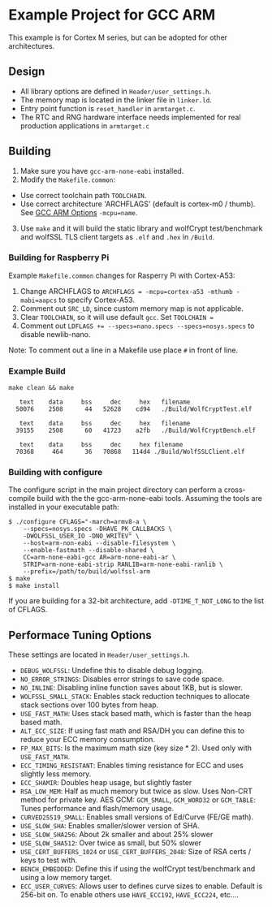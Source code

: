 # Example Project for GCC ARM

This example is for Cortex M series, but can be adopted for other architectures.

## Design

* All library options are defined in `Header/user_settings.h`.
* The memory map is located in the linker file in `linker.ld`.
* Entry point function is `reset_handler` in `armtarget.c`.
* The RTC and RNG hardware interface needs implemented for real production applications in `armtarget.c`

## Building

1. Make sure you have `gcc-arm-none-eabi` installed.
2. Modify the `Makefile.common`:
  * Use correct toolchain path `TOOLCHAIN`.
  * Use correct architecture 'ARCHFLAGS' (default is cortex-m0 / thumb). See [GCC ARM Options](https://gcc.gnu.org/onlinedocs/gcc-4.7.3/gcc/ARM-Options.html) `-mcpu=name`.
3. Use `make` and it will build the static library and wolfCrypt test/benchmark and wolfSSL TLS client targets as `.elf` and `.hex` in `/Build`.

### Building for Raspberry Pi

Example `Makefile.common` changes for Rasperry Pi with Cortex-A53:

1. Change ARCHFLAGS to `ARCHFLAGS = -mcpu=cortex-a53 -mthumb -mabi=aapcs` to specify Cortex-A53.
2. Comment out `SRC_LD`, since custom memory map is not applicable.
3. Clear `TOOLCHAIN`, so it will use default `gcc`. Set `TOOLCHAIN = `
4. Comment out `LDFLAGS += --specs=nano.specs --specs=nosys.specs` to disable newlib-nano.

Note: To comment out a line in a Makefile use place `#` in front of line.

### Example Build

```
make clean && make

   text	   data	    bss	    dec	    hex   filename
  50076	   2508	     44	  52628	   cd94   ./Build/WolfCryptTest.elf

   text	   data	    bss	    dec	    hex   filename
  39155	   2508	     60	  41723	   a2fb   ./Build/WolfCryptBench.elf

   text	   data	    bss	    dec	    hex	filename
  70368	    464	     36	  70868	  114d4	./Build/WolfSSLClient.elf
```

### Building with configure

The configure script in the main project directory can perform a cross-compile
build with the the gcc-arm-none-eabi tools. Assuming the tools are installed in
your executable path:

```
$ ./configure CFLAGS="-march=armv8-a \
    --specs=nosys.specs -DHAVE_PK_CALLBACKS \
    -DWOLFSSL_USER_IO -DNO_WRITEV" \
    --host=arm-non-eabi --disable-filesystem \
    --enable-fastmath --disable-shared \
    CC=arm-none-eabi-gcc AR=arm-none-eabi-ar \
    STRIP=arm-none-eabi-strip RANLIB=arm-none-eabi-ranlib \
    --prefix=/path/to/build/wolfssl-arm
$ make
$ make install
```

If you are building for a 32-bit architecture, add `-DTIME_T_NOT_LONG` to the
list of CFLAGS.

## Performace Tuning Options

These settings are located in `Header/user_settings.h`.

* `DEBUG_WOLFSSL`: Undefine this to disable debug logging.
* `NO_ERROR_STRINGS`: Disables error strings to save code space.
* `NO_INLINE`: Disabling inline function saves about 1KB, but is slower.
* `WOLFSSL_SMALL_STACK`: Enables stack reduction techniques to allocate stack sections over 100 bytes from heap.
* `USE_FAST_MATH`: Uses stack based math, which is faster than the heap based math.
* `ALT_ECC_SIZE`: If using fast math and RSA/DH you can define this to reduce your ECC memory consumption.
* `FP_MAX_BITS`: Is the maximum math size (key size * 2). Used only with `USE_FAST_MATH`.
* `ECC_TIMING_RESISTANT`: Enables timing resistance for ECC and uses slightly less memory.
* `ECC_SHAMIR`: Doubles heap usage, but slightly faster
* `RSA_LOW_MEM`: Half as much memory but twice as slow. Uses Non-CRT method for private key.
AES GCM: `GCM_SMALL`, `GCM_WORD32` or `GCM_TABLE`: Tunes performance and flash/memory usage.
* `CURVED25519_SMALL`: Enables small versions of Ed/Curve (FE/GE math).
* `USE_SLOW_SHA`: Enables smaller/slower version of SHA.
* `USE_SLOW_SHA256`: About 2k smaller and about 25% slower
* `USE_SLOW_SHA512`: Over twice as small, but 50% slower
* `USE_CERT_BUFFERS_1024` or `USE_CERT_BUFFERS_2048`: Size of RSA certs / keys to test with. 
* `BENCH_EMBEDDED`: Define this if using the wolfCrypt test/benchmark and using a low memory target.
* `ECC_USER_CURVES`: Allows user to defines curve sizes to enable. Default is 256-bit on. To enable others use `HAVE_ECC192`, `HAVE_ECC224`, etc....
